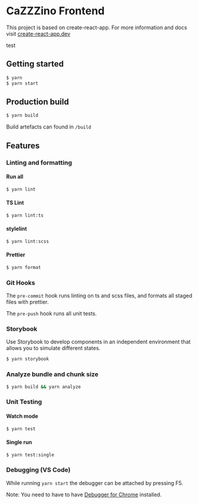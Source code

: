 # CaZZZino Frontend

This project is based on create-react-app. For more information and docs visit [create-react-app.dev](https://create-react-app.dev/)

test

## Getting started

```bash
$ yarn
$ yarn start
```

## Production build

```bash
$ yarn build
```

Build artefacts can found in `/build`

## Features

### Linting and formatting

#### Run all

```bash
$ yarn lint
```

#### TS Lint

```bash
$ yarn lint:ts
```

#### stylelint

```bash
$ yarn lint:scss
```

#### Prettier

```bash
$ yarn format
```

### Git Hooks

The `pre-commit` hook runs linting on ts and scss files, and formats all staged files with prettier.

The `pre-push` hook runs all unit tests.

### Storybook

Use Storybook to develop components in an independent environment that allows you to simulate different states.

```bash
$ yarn storybook
```

### Analyze bundle and chunk size

```bash
$ yarn build && yarn analyze
```

### Unit Testing

#### Watch mode

```bash
$ yarn test
```

#### Single run

```bash
$ yarn test:single
```

### Debugging (VS Code)

While running `yarn start` the debugger can be attached by pressing F5.

Note:
You need to have to have [Debugger for Chrome](https://marketplace.visualstudio.com/items?itemName=msjsdiag.debugger-for-chrome) installed.



